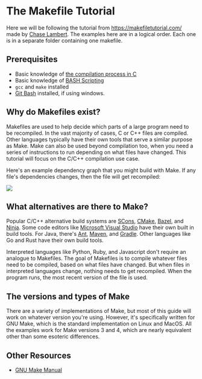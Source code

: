 # The Makefile Tutorial
Here we will be following the tutorial from https://makefiletutorial.com/ made by <a href="https://github.com/theicfire">Chase Lambert</a>. The examples here are in a logical order. Each one is in a separate folder containing one makefile.

<h2 id="prerequisites">Prerequisites</h2>

- Basic knowledge of <a href="https://www.javatpoint.com/compilation-process-in-c">the compilation process in C</a>
- Basic knowledge of <a href="https://www.javatpoint.com/bash">BASH Scripting</a>
- `gcc` and `make` installed
- <a href="https://git-scm.com/downloads">Git Bash</a> installed, if using windows.

<h2 id="why-do-makefiles-exist">Why do Makefiles exist?</h2>
<p>Makefiles are used to help decide which parts of a large program need to be recompiled. In the vast majority of cases, C or C++ files are compiled. Other languages typically have their own tools that serve a similar purpose as Make. Make can also be used beyond compilation too, when you need a series of instructions to run depending on what files have changed. This tutorial will focus on the C/C++ compilation use case.</p>
<p>Here's an example dependency graph that you might build with Make. If any file's dependencies changes, then the file will get recompiled:</p>
<div class="center">
<img src="https://makefiletutorial.com/assets/dependency_graph.png">
</div>

<h2 id="what-alternatives-are-there-to-make">What alternatives are there to Make?</h2>
<p>Popular C/C++ alternative build systems are <a href="https://scons.org/">SCons</a>, <a href="https://cmake.org/">CMake</a>, <a href="https://bazel.build/">Bazel</a>, and <a href="https://ninja-build.org/">Ninja</a>. Some code editors like <a href="https://visualstudio.microsoft.com/">Microsoft Visual Studio</a> have their own built in build tools. For Java, there's <a href="https://ant.apache.org/">Ant</a>, <a href="https://maven.apache.org/what-is-maven.html">Maven</a>, and <a href="https://gradle.org/">Gradle</a>. Other languages like Go and Rust have their own build tools.</p>
<p>Interpreted languages like Python, Ruby, and Javascript don't require an analogue to Makefiles. The goal of Makefiles is to compile whatever files need to be compiled, based on what files have changed. But when files in interpreted languages change, nothing needs to get recompiled. When the program runs, the most recent version of the file is used.</p>
<h2 id="the-versions-and-types-of-make">The versions and types of Make</h2>
<p>There are a variety of implementations of Make, but most of this guide will work on whatever version you're using. However, it's specifically written for GNU Make, which is the standard implementation on Linux and MacOS. All the examples work for Make versions 3 and 4, which are nearly equivalent other than some esoteric differences.</p>

<h2 id="Resources">Other Resources</h2>

- <a href="https://www.gnu.org/software/make/manual/html_node/index.html">GNU Make Manual</a>
